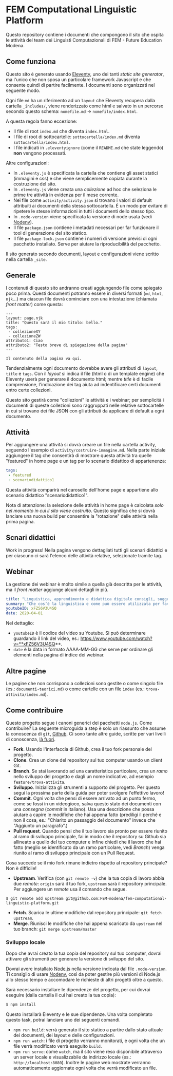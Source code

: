 # FEM Computational Linguistic Platform
Questo repository contiene i documenti che compongono il sito che ospita le attività del team dei Linguisti Computazionali di FEM - Future Education Modena.

## Come funziona
Questo sito è generato usando [Eleventy](https://www.11ty.dev/), uno dei tanti *static site generator*, ma l'unico che non sposa un particolare framework Javascript e che consente quindi di partire facilmente. I documenti sono organizzati nel seguente modo.

Ogni file `md` ha un riferimento ad un `layout` che Eleventy recupera dalla cartella `_includes/`, viene renderizzato come html e salvato in un percorso secondo questo schema: `nomefile.md` -> `nomefile/index.html`.

A questa regola fanno eccezione:
- Il file di root `index.md` che diventa `index.html`.
- I file di root di sottocartelle: `sottocartella/index.md` diventa `sottocartella/index.html`.
- I file indicati in `.eleventyignore` (come il `README.md` che state leggendo) **non** vengono processati.

Altre configurazioni:
- In `.eleventy.js` è specificata la cartella che contiene gli asset statici (immagini e css) e che viene semplicemente copiata durante la costruzione del sito.
- In `.eleventy.js` viene creata una *collezione* ad hoc che seleziona le prime tre attività in evidenza per il mese corrente.
- Nei file come `activity/activity.json` si trovano i valori di default attribuiti ai documenti della stessa sottocartella. É un modo per evitare di ripetere le stesse informazioni in tutti i documenti dello stesso tipo.
- In `.node-version` viene specificata la versione di node usata (vedi [Nodenv](https://github.com/nodenv/nodenv)).
- Il file `package.json` contiene i metadati necessari per far funzionare il tool di generazione del sito statico.
- Il file `package-lock.json` contiene i numeri di versione previsi di ogni pacchetto installato. Serve per aiutare la riproducibilità del pacchetto.

Il sito generato secondo documenti, layout e configurazioni viene scritto nella cartella `_site`.

## Generale
I contenuti di questo sito andranno creati aggiungendo file come spiegato poco prima. Questi documenti potranno essere in diversi formati (`md`, `html`, `njk`...) ma ciascun file dovrà cominciare con una intestazione (chiamata *front matter*) come questa:
```
---
layout: page.njk
title: "Questo sarà il mio titolo: bello."
tags: 
 - collezioneXY
 - collezioneZW
attributo1: Ciao
attributo2: "Testo breve di spiegazione della pagina"
---

Il contenuto della pagina va qui.
```
Tendenzialmente ogni documento dovrebbe avere gli attributi di `layout`, `title` e `tags`. Con il *layout* si indica il file (html o di un template engine) che Eleventy userà per generare il documento html; mentre *title* è di facile comprensione, l'indicazione dei tag aiuta ad indentificare certi documenti entro certe collezioni.

Questo sito gestirà come "collezioni" le attività e i webinar; per semplicità i documenti di queste collezioni sono raggruppati nelle relative sottocartelle in cui si trovano dei file JSON con gli attributi da applicare di default a ogni documento.

## Attività
Per aggiungere una attività si dovrà creare un file nella cartella activity, seguendo l'esempio di `activity/costruire-immagine.md`. Nella parte iniziale aggiungere il tag che consentirà di mostrare questa attività tra quelle "featured" in home page e un tag per lo scenario didattico di appartenenza:
```yaml
tags: 
 - featured
 - scenariodidattico1
```
Questa attività comparirà nel carosello dell'home page e appartiene allo scenario didattico "scenariodidattico1".

Nota di attenzione: la selezione delle attività in home page è calcolata *solo nel momento in cui il sito viene costruito*. Questo significa che si dovrà lanciare una nuova build per consentire la "rotazione" delle attività nella prima pagina.

## Scnari didattici
Work in progress! Nella pagina vengono dettagliati tutti gli scenari didattici e per ciascuno ci sarà l'elenco delle attività relative, selezionate tramite tag.

## Webinar
La gestione dei webinar è molto simile a quella già descritta per le attività, ma il *front matter* aggiunge alcuni dettagli in più.
```yaml
title: "Linguistica, apprendimento e didattica digitale consigli, suggerimenti e buone pratiche"
summary: "Che cos’è la linguistica e come può essere utilizzata per favorire l’apprendimento? Durante questa chiacchierata con i linguisti del FEM, Matteo Di Cristofaro, Giulia Berardinelli e Francesca Mangialardo, scopriremo come teorie, metodi e strumenti propri della linguistica (computazionale) possano risolvere problemi reali e fornire supporto in ambito didattico."
youtubeID: xFZ56V3U4SQ
date: 2020-04-01
```
Nel dettaglio:
 - `youtubeID` è il codice del video su Youtube. Si può determinare guardando il link del video, es.: https://www.youtube.com/watch?v=**xFZ56V3U4SQ**.
 - `date` è la data in formato AAAA-MM-GG che serve per ordinare gli elementi nella pagina di indice dei webinar.

## Altre pagine
Le pagine che non corrispono a collezioni sono gestite o come singolo file (es.: `documenti-teorici.md`) o come cartelle con un file `index` (es.: `trova-attivita/index.md`). 

## Come contribuire

Questo progetto segue i canoni generici dei pacchetti `node.js`. Come contribuire? La seguente microguida a step è solo un riassunto che assume la conoscenza di `git`, [Github](https://www.github.com). Ci sono tante altre guide, scritte per vari livelli di conoscenza, [là fuori](https://duckduckgo.com/?q=how+to+contribute+on+a+git+project).
- **Fork**. Usando l'interfaccia di Github, crea il tuo fork personale del progetto.
- **Clone**. Crea un clone del repository sul tuo computer usando un client Git.
- **Branch**. Se stai lavorando ad una caratteristica particolare, crea un *ramo* nello sviluppo del progetto e dagli un nome indicativo, ad esempio `feature/trova-attivita`.
- **Sviluppo**. Inizializza gli strumenti a supporto del progetto. Per questo segui la prossima parte della guida per poter svolgere l'effettivo lavoro!
- **Commit**. Ogni volta che pensi di essere arrivato ad un punto fermo, come se fossi in un videogioco, salva questo stato dei documenti con una *consegna* (*commit* in italiano). Usa una descrizione che possa aiutare a capire le modifiche che hai appena fatto (prediligi il perché e non il cosa, es.: "Chiarito un passaggio del documento" invece che "Aggiunto un paragrafo".)
- **Pull request**. Quando pensi che il tuo lavoro sia pronto per essere riunito al ramo di sviluppo principale, fai in modo che il repository su Github sia allineato a quello del tuo computer e infine chiedi che il lavoro che hai fatto (meglio se identificato da un ramo particolare, vedi *Branch*) venga riunito al ramo di sviluppo principale con un Pull Request.

Cosa succede se il mio fork rimane indietro rispetto al repository principale? Non è difficile!
- **Upstream**. Verifica (con `git remote -v`) che la tua copia di lavoro abbia due *remote*: `origin` sarà il tuo fork, `upstream` sarà il repository principale. Per aggiungere un *remote* usa il comando che segue.
```
$ git remote add upstream git@github.com:FEM-modena/fem-computational-linguistic-platform.git
```
- **Fetch**. Scarica le ultime modifiche dal repository principale: `git fetch upstream`.
- **Merge**. Riunisci le modifiche che hai appena scaricato da `upstream` nel tuo branch: `git merge upstream/master`

### Sviluppo locale
Dopo che avrai creato la tua copia del repository sul tuo computer, dovrai attivare gli strumenti per generare la versione di sviluppo del sito.

Dovrai avere installato [Node.js](https://nodejs.org/) nella versione indicata dal file `.node-version`. Ti consiglio di usare [Nodenv](https://github.com/nodenv/nodenv), così da poter gestire più versioni di Node.js allo stesso tempo e accomodare le richieste di altri progetti oltre a questo.

Sarà necessario installare le dipendenze del progetto, per cui dovrai eseguire (dalla cartella il cui hai creato la tua copia):
```bash
$ npm install
```

Questo installarà Eleventy e le sue dipendenze. Una volta completato questo task, potrai lanciare uno dei seguenti comandi.
- `npm run build`: verrà generato il sito statico a partire dallo stato attuale dei documenti, dei layout e delle configurazioni.
- `npm run watch`: i file di progetto verranno monitorati, e ogni volta che un file verrà modificato verrà eseguito `build`.
- `npm run serve`: come `watch`, ma il sito viene reso disponibile attraverso un server locale e visualizzabile da indirizzo locale (es.: `http://localhost:8080`). Inoltre le pagine web mostrate verranno automaticamente aggiornate ogni volta che verrà modificato un file.


